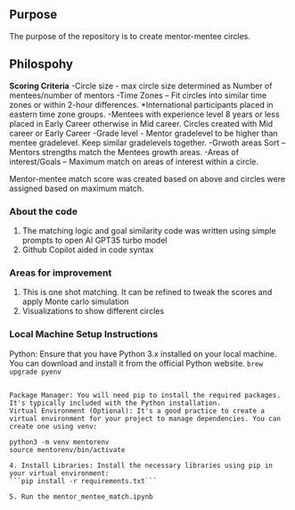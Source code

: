 ## Purpose

The purpose of the repository is to create mentor-mentee circles. 





## Philospohy

**Scoring Criteria**
-Circle size - max circle size determined as Number of mentees/number of mentors
-Time Zones – Fit circles into similar time zones or within 2-hour differences. *International participants placed in eastern time zone groups.
-Mentees with experience level 8 years or less placed in Early Career otherwise in Mid career. Circles created with Mid career or Early Career
-Grade level - Mentor gradelevel to be higher than mentee gradelevel. Keep similar gradelevels together.
-Grwoth areas Sort – Mentors strengths match the Mentees growth areas.
-Areas of interest/Goals – Maximum match on areas of interest within a circle.

Mentor-mentee match score was created based on above and circles were assigned based on maximum match.


### About the code

1. The matching logic and goal similarity code was written using simple prompts to open AI GPT35 turbo model
2. Github Copilot aided in code syntax

### Areas for improvement

1. This is one shot matching. It can be refined to tweak the scores and apply Monte carlo simulation
2. Visualizations to show different circles



### Local Machine Setup Instructions
 

Python: Ensure that you have Python 3.x installed on your local machine. You can download and install it from the official Python website.
```brew upgrade pyenv``` 
``` pyenv install 3.11.7

Package Manager: You will need pip to install the required packages. It's typically included with the Python installation.
Virtual Environment (Optional): It's a good practice to create a virtual environment for your project to manage dependencies. You can create one using venv:

python3 -m venv mentorenv  
source mentorenv/bin/activate   
 
4. Install Libraries: Install the necessary libraries using pip in your virtual environment:
```pip install -r requirements.txt```  

5. Run the mentor_mentee_match.ipynb



